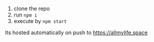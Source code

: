 1. clone the repo
2. run `npm i`
3. execute by `npm start`


Its hosted automatically on push to https://allmylife.space
